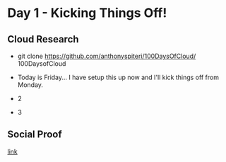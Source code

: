 # Day 1 - Kicking Things Off!

## Cloud Research

- git clone https://github.com/anthonyspiteri/100DaysOfCloud/ 100DaysofCloud

- Today is Friday... I have setup this up now and I'll kick things off from Monday.
-  2
-  3


## Social Proof

[link](https://twitter.com/anthonyspiteri/status/1311954391230869506?s=20)
